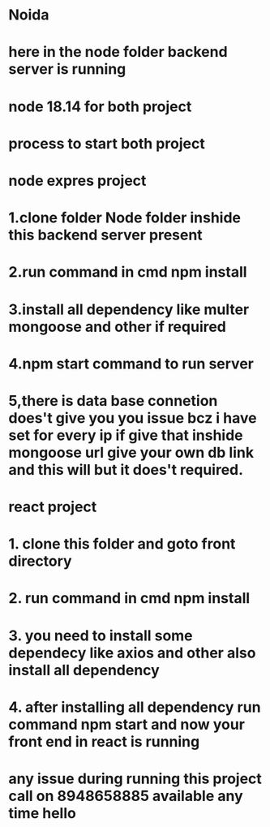 # Noida
# here in the node folder backend server is running
# node 18.14 for both project
# process to start both project

# node expres project
# 1.clone folder Node folder inshide this backend server present
# 2.run command in cmd npm install
# 3.install all dependency like multer mongoose and other if required 
# 4.npm start command to run server
# 5,there is data base connetion does't give you you issue bcz i have set for every ip if give that inshide mongoose url give your own db link and this will but it does't required.


# react project
# 1. clone this folder and goto front directory
# 2. run command in cmd npm install
# 3. you need to install some dependecy like axios and other also install all dependency
# 4. after installing all dependency run command npm start and now your front end in react is running


# any issue during running this project call on 8948658885 available any time hello